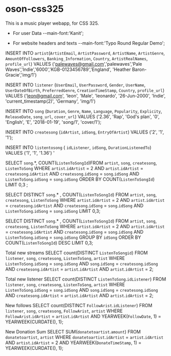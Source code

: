 # oson-css325

This is a music player webapp, for CSS 325.

- For user Data --main-font:'Kanit';
<!DOCTYPE html>
<!--Font-->
<link rel="preconnect" href="https://fonts.googleapis.com/%22%3E">
<link rel="preconnect" href="https://fonts.gstatic.com/" crossorigin>
<link href="https://fonts.googleapis.com/css2?family=Kanit:wght@300;400;500;700&display=swap" rel="stylesheet">

- For website headers and texts --main-font:'Typo Round Regular Demo';

INSERT INTO `artist`(`ArtistEmail`, `ArtistPassword`, `ArtistName`, `ArtistGenre`, `AmountOfFollowers`, `Banking_Information`, `Country`, `ArtistRealNames`, `profile_url`) VALUES ('palewaves@gmail.com','palewaves','Pale Waves','Indie','6000','KGB-0123456789','England', 'Heather Baron-Gracie','img/1')

INSERT INTO `listener` (`UserEmail`, `UserPassword`, `Gender`, `UserName`, `UserDateOfBirth`, `PreferredGenre`, `CreationTimeStamp`, `Country`, `profile_url`) VALUES ('leon@gmail.com', 'leon', 'Male', 'leonardo', '26-Jun-2000', 'Indie', 'current_timestamp(2)', 'Germany', 'img/1') 

INSERT INTO `song` (`Duration`, `Genre`, `Name`, `Language`, `Popularity`, `Explicity`, `ReleaseDate`, `song_url`, `cover_url`) VALUES ('2.36', 'Rap', 'God\'s plan', '0', 'English', 'E', '2018-01-19', 'song/1', 'cover/1');

INSERT INTO `createsong` (`idArtist`, `idSong`, `EntryOfArtist`) VALUES ('2', '1', '1');

INSERT INTO `listentosong` ( `idListener`, `idSong`, `DurationListenedTo`) VALUES ('1', '1', '1.36') '

SELECT `song`.*, COUNT(`ListenToSongId`)FROM `artist`, `song`, `createsong`, `ListenToSong` WHERE `artist`.`idArtist` = 2 AND `artist`.`idArtist` = `createsong`.`idArtist` AND `createsong`.`idSong` = `song`.`idSong` AND `ListenToSong`.`idSong` = `song`.`idSong` ORDER BY COUNT(`ListenToSongId`) LIMIT 0,3 ; 

SELECT DISTINCT `song`.* , COUNT(`ListenToSongId`) FROM `artist`, `song`, `createsong`, `ListenToSong` WHERE `artist`.`idArtist` = 2 AND `artist`.`idArtist` = `createsong`.`idArtist` AND `createsong`.`idSong` = `song`.`idSong` AND `ListenToSong`.`idSong` = `song`.`idSong` LIMIT 0,3; 

SELECT DISTINCT `song`.* , COUNT(`ListenToSongId`) FROM `artist`, `song`, `createsong`, `ListenToSong` WHERE `artist`.`idArtist` = 2 AND `artist`.`idArtist` = `createsong`.`idArtist` AND `createsong`.`idSong` = `song`.`idSong` AND `ListenToSong`.`idSong` = `song`.`idSong` GROUP BY `idSong` ORDER BY COUNT(`ListenToSongId`) DESC LIMIT 0,3; 

Total new streams
SELECT count(DISTINCT `ListenToSongid`)
FROM `listener`, `song`, `createsong`, `ListenToSong`, `artist` 
WHERE `ListenToSong`.`idSong` = `song`.`idSong`
AND `song`.`idSong`  = `createsong`.`idSong`
AND `createsong`.`idArtist` = `artist`.`idArtist`
AND `artist`.`idArtist` = 2;

Total new listener
SELECT count(DISTINCT `ListenToSong`.`idListener`)
FROM `listener`, `song`, `createsong`, `ListenToSong`, `artist` 
WHERE `ListenToSong`.`idSong` = `song`.`idSong`
AND `song`.`idSong`  = `createsong`.`idSong`
AND `createsong`.`idArtist` = `artist`.`idArtist`
AND `artist`.`idArtist` = 2;

New follows
SELECT count(DISTINCT `FollowArist`.`idListener`)
            FROM `listener`, `song`, `createsong`, `FollowArist`, `artist` 
            WHERE `FollowArist`.`idArtist` = `artist`.`idArtist`
            AND YEARWEEK(`FollowDate`, 1) = YEARWEEK(CURDATE(), 1);

New Donation Sum
SELECT SUM(`donatetoartist`.`amount`)
            FROM `donatetoartist`, `artist` 
            WHERE `donatetoartist`.`idArtist` = `artist`.`idArtist`
            AND `artist`.`idArtist` = 2
            AND YEARWEEK(`DonateTimeStamp`, 1) = YEARWEEK(CURDATE(), 1);